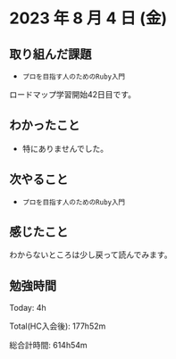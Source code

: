# 2023 年 8 月 4 日 (金)

## 取り組んだ課題

- `プロを目指す人のためのRuby入門`

ロードマップ学習開始42日目です。

## わかったこと

- 特にありませんでした。

## 次やること

- `プロを目指す人のためのRuby入門`

## 感じたこと

わからないところは少し戻って読んでみます。


## 勉強時間

Today: 4h

Total(HC入会後): 177h52m

総合計時間: 614h54m

